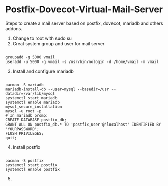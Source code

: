 # Postfix-Dovecot-Virtual-Mail-Server
Steps to create a mail server based on postfix, dovecot, mariadb and others addons.
1. Change to root with sudo su
2. Creat system group and user for mail server
<pre><code>
groupadd -g 5000 vmail
useradd -u 5000 -g vmail -s /usr/bin/nologin -d /home/vmail -m vmail
</code></pre>
3. Install and configure mariadb
<pre><code>
pacman -S mariadb
mariadb-install-db --user=mysql --basedir=/usr --datadir=/var/lib/mysql
systemctl start mariadb
systemctl enable mariadb
mysql_secure_installation
mysql -u root -p
# In mariadb promp:
CREATE DATABASE postfix_db;
GRANT ALL ON postfix_db.* TO 'postfix_user'@'localhost' IDENTIFIED BY 'YOURPASSWORD';
FLUSH PRIVILEGES;
quit;
</code></pre>
4. Install postfix
<pre><code>
pacman -S postfix
systemctl start postfix
systemctl enable postfix
</code></pre>
5. 


